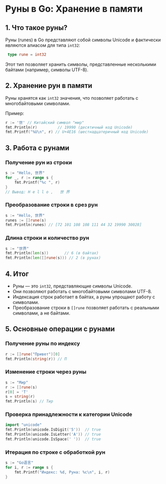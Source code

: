 # Руны в Go: Хранение в памяти

## 1. Что такое руны?
Руны (runes) в Go представляют собой символы Unicode и фактически являются алиасом для типа `int32`:
```go
 type rune = int32
```
Этот тип позволяет хранить символы, представленные несколькими байтами (например, символы UTF-8).

## 2. Хранение рун в памяти
Руны хранятся как `int32` значения, что позволяет работать с многобайтовыми символами.

Пример:
```go
r := '世' // Китайский символ "мир"
fmt.Println(r)         // 19990 (десятичный код Unicode)
fmt.Printf("%U\n", r) // U+4E16 (шестнадцатеричный код Unicode)
```

## 3. Работа с рунами

### Получение рун из строки
```go
s := "Hello, 世界"
for _, r := range s {
    fmt.Printf("%c ", r)
}
// Вывод: H e l l o ,   世 界
```

### Преобразование строки в срез рун
```go
s := "Hello, 世界"
runes := []rune(s)
fmt.Println(runes) // [72 101 108 108 111 44 32 19990 30028]
```

### Длина строки и количество рун
```go
s := "世界"
fmt.Println(len(s))       // 6 (в байтах)
fmt.Println(len([]rune(s))) // 2 (в рунах)
```

## 4. Итог
- Руны — это `int32`, представляющие символы Unicode.
- Они позволяют работать с многобайтовыми символами UTF-8.
- Индексация строк работает в байтах, а руны упрощают работу с символами.
- Преобразование строки в `[]rune` позволяет работать с реальными символами, а не байтами.

## 5. Основные операции с рунами

### Получение руны по индексу
```go
r := []rune("Привет")[0]
fmt.Println(string(r)) // П
```

### Изменение строки через руны
```go
s := "Мир"
r := []rune(s)
r[0] = 'Т'
s = string(r)
fmt.Println(s) // Тир
```

### Проверка принадлежности к категории Unicode
```go
import "unicode"
fmt.Println(unicode.IsDigit('5'))  // true
fmt.Println(unicode.IsLetter('A')) // true
fmt.Println(unicode.IsSpace(' '))  // true
```

### Итерация по строке с обработкой рун
```go
s := "Go语言"
for i, r := range s {
    fmt.Printf("Индекс: %d, Руна: %c\n", i, r)
}
```

